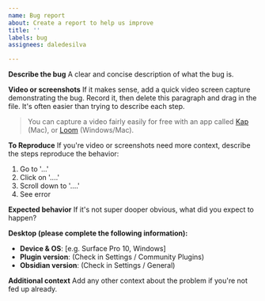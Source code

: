 ```yaml
---
name: Bug report
about: Create a report to help us improve
title: ''
labels: bug
assignees: daledesilva

---
```


**Describe the bug**
A clear and concise description of what the bug is.

**Video or screenshots**
If it makes sense, add a quick video screen capture demonstrating the bug. Record it, then delete this paragraph and drag in the file. It's often easier than trying to describe each step.

>You can capture a video fairly easily for free with an app called [Kap](https://getkap.co/) (Mac), or [Loom](https://chromewebstore.google.com/detail/loom-%E2%80%93-screen-recorder-sc/liecbddmkiiihnedobmlmillhodjkdmb
) (Windows/Mac).

**To Reproduce**
If you're video or screenshots need more context, describe the steps reproduce the behavior:
1. Go to '...'
2. Click on '....'
3. Scroll down to '....'
4. See error

**Expected behavior**
If it's not super dooper obvious, what did you expect to happen?

**Desktop (please complete the following information):**
- **Device & OS**: [e.g. Surface Pro 10, Windows]
- **Plugin version**: (Check in Settings / Community Plugins)
- **Obsidian version**: (Check in Settings / General)

**Additional context**
Add any other context about the problem if you're not fed up already.
